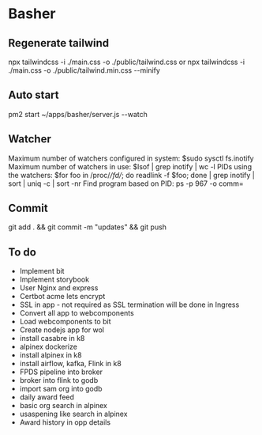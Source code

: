# Basher

## Regenerate tailwind

npx tailwindcss -i ./main.css -o ./public/tailwind.css
or
npx tailwindcss -i ./main.css -o ./public/tailwind.min.css --minify

## Auto start

pm2 start ~/apps/basher/server.js --watch

## Watcher

Maximum number of watchers configured in system: $sudo sysctl fs.inotify
Maximum number of watchers in use: $lsof | grep inotify | wc -l
PIDs using the watchers: $for foo in /proc/_/fd/_; do readlink -f $foo; done | grep inotify | sort | uniq -c | sort -nr
Find program based on PID: ps -p 967 -o comm=

## Commit
git add . && git commit -m "updates" && git push

## To do
- Implement bit
- Implement storybook
- User Nginx and express
- Certbot acme lets encrypt
- SSL in app - not required as SSL termination will be done in Ingress
- Convert all app to webcomponents
- Load webcomponents to bit
- Create nodejs app for wol
- install casabre in k8
- alpinex dockerize
- install alpinex in k8
- install airflow, kafka, Flink in k8
- FPDS pipeline into broker
- broker into flink to godb
- import sam org into godb
- daily award feed
- basic org search in alpinex
- usaspening like search in alpinex
- Award history in opp details
